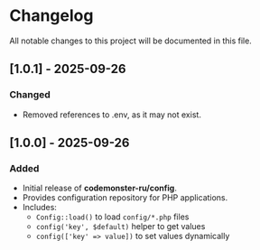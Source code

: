 # Changelog

All notable changes to this project will be documented in this file.

## [1.0.1] - 2025-09-26

### Changed

-   Removed references to .env, as it may not exist.

## [1.0.0] - 2025-09-26

### Added

-   Initial release of **codemonster-ru/config**.
-   Provides configuration repository for PHP applications.
-   Includes:
    -   `Config::load()` to load `config/*.php` files
    -   `config('key', $default)` helper to get values
    -   `config(['key' => value])` to set values dynamically
